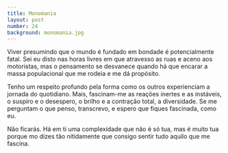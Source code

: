 ```yaml
---
title: Monomania
layout: post
number: 24
background: monomania.jpg
---
```


Viver presumindo que o mundo é fundado em bondade é potencialmente fatal. Sei eu disto nas horas livres em que atravesso as ruas e aceno aos motoristas, mas o pensamento se desvanece quando há que encarar a massa populacional que me rodeia e me dá propósito.

Tenho um respeito profundo pela forma como os outros experienciam a jornada do quotidiano. Mais, fascinam-me as reações inertes e as instáveis, o suspiro e o desespero, o brilho e a contração total, a diversidade. Se me perguntam o que penso, transcrevo, e espero que fiques fascinada, como eu.

Não ficarás. Há em ti uma complexidade que não é só tua, mas é muito tua porque mo dizes tão nitidamente que consigo sentir tudo aquilo que me fascina.
